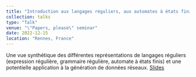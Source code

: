 ```yaml
---
title: "Introduction aux langages réguliers, aux automates à états finis et aux expressions régulières, et leurs applications en machine learning"
collection: talks
type: "Talk"
venue: "\"Papers, please\" seminar"
date: 2022-12-15
location: "Rennes, France"
---
```


Une vue synthétique des différentes représentations de langages réguliers (expression régulière, grammaire régulière, automate à états finis) et une potentielle application à la génération de données réseaux. [Slides](https://pfgimenez.fr/files/intro-regex.pdf)
